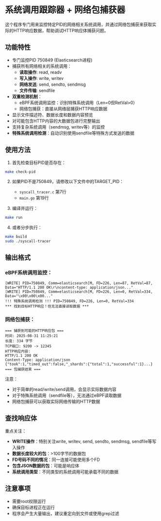 # 系统调用跟踪器 + 网络包捕获器

这个程序专门用来监控特定PID的网络相关系统调用，并通过网络包捕获来获取实际的HTTP响应数据，帮助调试HTTP响应体捕获问题。

## 功能特性

- 专门监控PID 750849 (Elasticsearch进程)
- 捕获所有网络相关的系统调用：
  - **读取操作**: read, readv
  - **写入操作**: write, writev  
  - **网络发送**: send, sendto, sendmsg
  - **文件传输**: sendfile
- **双重检测机制**：
  - eBPF系统调用监控：识别特殊系统调用（Len=0但RetVal>0）
  - 网络包捕获：直接从网络层捕获HTTP响应数据
- 显示文件描述符、数据长度和数据内容预览
- 对可能包含HTTP内容的大数据包进行完整输出
- 支持复杂系统调用（sendmsg, writev等）的监控
- **特殊系统调用检测**：自动识别使用sendfile等特殊方式发送的数据

## 使用方法

1. 首先检查目标PID是否存在：
```bash
make check-pid
```

2. 如果PID不是750849，请修改以下文件中的TARGET_PID：
   - `syscall_tracer.c` 第7行
   - `main.go` 第19行

3. 编译并运行：
```bash
make run
```

4. 或者分步执行：
```bash
make build
sudo ./syscall-tracer
```

## 输出格式

### eBPF系统调用监控：
```
[WRITE] PID=750849, Comm=elasticsearch[M, FD=226, Len=87, RetVal=87, Data="HTTP/1.1 200 OK\r\ncontent-type: application/json..."
[WRITE] PID=750849, Comm=elasticsearch[M, FD=226, Len=0, RetVal=334, Data="\x00\x00\x00..."
!!! 特殊系统调用检测 !!! PID=750849, FD=226, Len=0, RetVal=334
*** 找到目标HTTP响应！但无法直接读取数据 ***
```

### 网络包捕获：
```
=== 捕获到可能的HTTP响应包 ===
时间: 2025-08-31 11:25:21
长度: 334 字节
TCP端口: 9200 -> 12345
HTTP响应内容:
HTTP/1.1 200 OK
Content-Type: application/json
{"took":1,"timed_out":false,"_shards":{"total":1,"successful":1}...}
=== 包捕获结束 ===
```

注意：
- 对于简单的read/write/send调用，会显示实际数据内容
- 对于特殊系统调用（sendfile等），无法通过eBPF读取数据
- 网络包捕获可以获取实际网络传输的HTTP数据

## 查找响应体

重点关注：
- **WRITE操作**：特别关注write, writev, send, sendto, sendmsg, sendfile等写入操作
- **数据长度较大的包**：>100字节的数据包
- **FD号码不同的情况**：同一连接可能使用多个FD
- **包含JSON数据的包**：可能是响应体
- **系统调用类型**：不同类型的系统调用可能承载不同的数据

## 注意事项

- 需要root权限运行
- 确保目标进程正在运行
- 程序会产生大量输出，建议重定向到文件或使用grep过滤